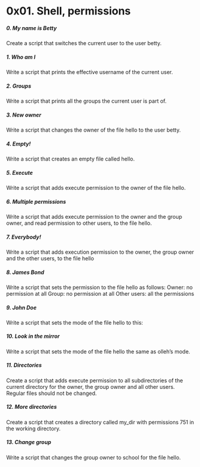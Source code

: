 # 0x01. Shell, permissions
##### 0. My name is Betty
Create a script that switches the current user to the user betty.
##### 1. Who am I
Write a script that prints the effective username of the current user.
##### 2. Groups
Write a script that prints all the groups the current user is part of.
##### 3. New owner
Write a script that changes the owner of the file hello to the user betty.
##### 4. Empty!
Write a script that creates an empty file called hello.
##### 5. Execute
Write a script that adds execute permission to the owner of the file hello.
##### 6. Multiple permissions
Write a script that adds execute permission to the owner and the group owner, and read permission to other users, to the file hello.
##### 7. Everybody!
Write a script that adds execution permission to the owner, the group owner and the other users, to the file hello
##### 8. James Bond
Write a script that sets the permission to the file hello as follows:
Owner: no permission at all
Group: no permission at all
Other users: all the permissions
##### 9. John Doe
Write a script that sets the mode of the file hello to this:
##### 10. Look in the mirror
Write a script that sets the mode of the file hello the same as olleh’s mode.
##### 11. Directories
Create a script that adds execute permission to all subdirectories of the current directory for the owner, the group owner and all other users. Regular files should not be changed.
##### 12. More directories
Create a script that creates a directory called my_dir with permissions 751 in the working directory.
##### 13. Change group
Write a script that changes the group owner to school for the file hello.